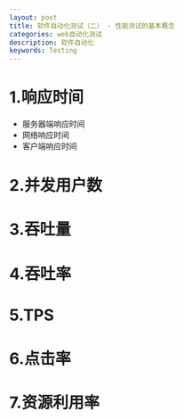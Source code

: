 ```yaml
---
layout: post
title: 软件自动化测试（二） - 性能测试的基本概念
categories: web自动化测试
description: 软件自动化
keywords: Testing
---
```

# 1.响应时间 #

- 服务器端响应时间
- 网络响应时间
- 客户端响应时间
# 2.并发用户数 #
# 3.吞吐量 #
# 4.吞吐率 #
# 5.TPS #
# 6.点击率 #
# 7.资源利用率 #